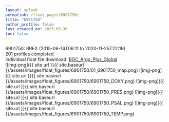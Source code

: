 ```yaml
---
layout: splash
permalink: /float_pages/6901750/
title: "6901750"
author_profile: false
last_created_on: 2025-09-30
toc: false
---
```

 
6901750: RREX (2015-06-14T06:11 to 2020-11-25T22:19)\
201 profiles completed\
Individual float file download: [BGC_Argo_Plus_Global](https://ftp.soest.hawaii.edu/bgc_argo_plus/Individual_Floats/outliers_removed/6901750_Sprof_processed.nc)\
![img-png]({{ site.url }}{{ site.baseurl }}/assets/images/float_figures/6901750/01_6901750_map.png)
![img-png]({{ site.url }}{{ site.baseurl }}/assets/images/float_figures/6901750/6901750_DOXY.png)
![img-png]({{ site.url }}{{ site.baseurl }}/assets/images/float_figures/6901750/6901750_PRES.png)
![img-png]({{ site.url }}{{ site.baseurl }}/assets/images/float_figures/6901750/6901750_PSAL.png)
![img-png]({{ site.url }}{{ site.baseurl }}/assets/images/float_figures/6901750/6901750_TEMP.png)
